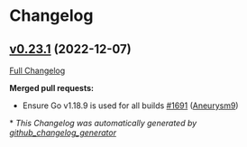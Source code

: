 # Changelog

## [v0.23.1](https://github.com/aws-observability/aws-otel-collector/tree/v0.23.1) (2022-12-07)

[Full Changelog](https://github.com/aws-observability/aws-otel-collector/compare/v0.24.0...v0.23.1)

**Merged pull requests:**

- Ensure Go v1.18.9 is used for all builds [\#1691](https://github.com/aws-observability/aws-otel-collector/pull/1691) ([Aneurysm9](https://github.com/Aneurysm9))


\* *This Changelog was automatically generated by [github_changelog_generator](https://github.com/github-changelog-generator/github-changelog-generator)*
